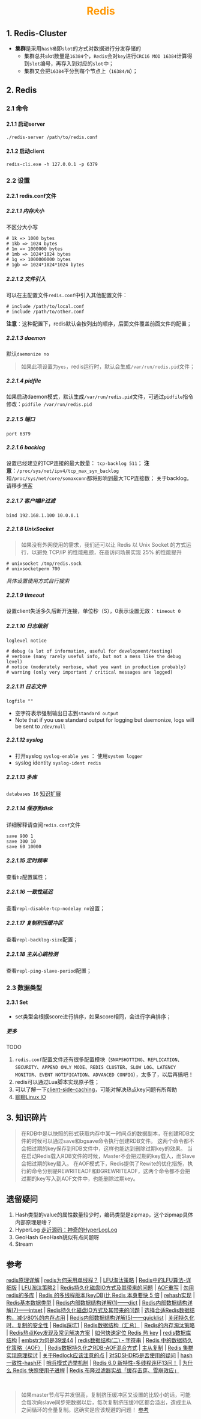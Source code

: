 # <div style="text-align:center;color:#FF9900">Redis</div>
## 1. Redis-Cluster
* **集群**是采用`hash桶`即`slot`的方式对数据进行分发存储的
  * 集群总共slot数量是`16384`个，`Redis`会对`key`进行`CRC16 MOD 16384`计算得到`slot`编号，再存入到对应的`slot`中；
  * 集群又会把`16384`平分到每个节点上（`16384/N`）；

## 2. Redis
### 2.1 命令
#### 2.1.1 启动server
`./redis-server /path/to/redis.conf`
#### 2.1.2 启动client
`redis-cli.exe -h 127.0.0.1 -p 6379`


### 2.2 设置
#### 2.2.1 redis.conf文件
##### 2.2.1.1 内存大小
不区分大小写
```shell
# 1k => 1000 bytes
# 1kb => 1024 bytes
# 1m => 1000000 bytes
# 1mb => 1024*1024 bytes
# 1g => 1000000000 bytes
# 1gb => 1024*1024*1024 bytes
```
##### 2.2.1.2 文件引入
可以在主配置文件`redis.conf`中引入其他配置文件：
```Shell
# include /path/to/local.conf
# include /path/to/other.conf
```
**注意**：这种配置下，redis默认会按列出的顺序，后面文件覆盖前面文件的配置；
##### 2.2.1.3 daemon
默认`daemonize no`
> 如果此项设置为`yes`，redis运行时，默认会生成`/var/run/redis.pid`文件；
##### 2.2.1.4 pidfile
如果启动daemon模式，默认生成`/var/run/redis.pid`文件，可通过`pidfile`指令修改：`pidfile /var/run/redis.pid`
##### 2.2.1.5 端口
`port 6379`
##### 2.2.1.6 backlog
设置已经建立的TCP连接的最大数量： `tcp-backlog 511`；
**注意**：`/proc/sys/net/ipv4/tcp_max_syn_backlog`和`/proc/sys/net/core/somaxconn`都将影响到最大TCP连接数；
关于backlog，请移步[博客][backlog1]
##### 2.2.1.7 客户端IP过滤
`bind 192.168.1.100 10.0.0.1`
##### 2.2.1.8 UnixSocket
> 如果没有外网使用的需求，我们还可以让 Redis 以 Unix Socket 的方式运行，以避免 TCP/IP 的性能瓶颈，在高访问场景实现 25% 的性能提升
```Shell
# unixsocket /tmp/redis.sock
# unixsocketperm 700
```
*具体设置使用方式自行搜索*
##### 2.2.1.9 timeout
设置client失活多久后断开连接，单位秒（S），0表示设置无效：
`timeout 0`

##### 2.2.1.10 日志级别
`loglevel notice`
```Shell
# debug (a lot of information, useful for development/testing)
# verbose (many rarely useful info, but not a mess like the debug level)
# notice (moderately verbose, what you want in production probably)
# warning (only very important / critical messages are logged)
```
##### 2.2.1.11 日志文件
`logfile ""`
* 空字符表示强制输出日志到`standard output`
* Note that if you use standard output for logging but daemonize, logs will be sent to `/dev/null`

##### 2.2.1.12 syslog
* 打开syslog
`syslog-enable yes` ： 使用`system logger`
* syslog identity
`syslog-ident redis`
##### 2.2.1.13 多库
`databases 16`
[知识扩展][databases1]
##### 2.2.1.14 保存到disk
详细解释请查阅`redis.conf`文件
```Shell
save 900 1
save 300 10
save 60 10000
```
##### 2.2.1.15 定时频率
查看`hz`配置属性；
##### 2.2.1.16 一致性延迟
查看`repl-disable-tcp-nodelay no`设置；
##### 2.2.1.17 复制积压缓冲区
查看`repl-backlog-size`配置；
##### 2.2.1.18 主从心跳检测
查看`repl-ping-slave-period`配置；



### 2.3 数据类型
#### 2.3.1 Set
* set类型会根据score进行排序，如果score相同，会进行字典排序；
##### 更多
TODO
1. `redis.conf`配置文件还有很多配置模块（`SNAPSHOTTING`、`REPLICATION`、`SECURITY`、`APPEND ONLY MODE`、`REDIS CLUSTER`、`SLOW LOG`、`LATENCY MONITOR`、`EVENT NOTIFICATION`、`ADVANCED CONFIG`），太多了，以后再搞吧！
2. redis可以通过Lua脚本实现原子性；
3. 可以了解一下[client-side-caching](https://redis.io/topics/client-side-caching)，可能对解决热点key问题有所帮助
4. [聊聊Linux IO]

## 3. 知识碎片
> 在RDB中是以快照的形式获取内存中某一时间点的数据副本，在创建RDB文件的时候可以通过save和bgsave命令执行创建RDB文件。
这两个命令都不会把过期的key保存到RDB文件中，这样也能达到删除过期key的效果。
当在启动Redis载入RDB文件的时候，Master不会把过期的key载入，而Slave会把过期的key载入。
在AOF模式下，Redis提供了Rewite的优化措施，执行的命令分别是REWRITEAOF和BGREWRITEAOF，这两个命令都不会把过期的key写入到AOF文件中，也能删除过期key。



## 遗留疑问
1. Hash类型的value的属性数量较少时，编码类型是zipmap，这个zipmap具体内部原理是啥？
2. HyperLog
[走近源码：神奇的HyperLogLog]
3. GeoHash
GeoHash貌似有点问题呀
4. Stream


## 参考
[redis原理详解](https://blog.51cto.com/gudaoqing/1601114 "文章中的应用场景示例比较不错") |
[redis为何采用单线程？](https://zhuanlan.zhihu.com/p/58038188) |
[LFU淘汰策略](https://zhuanlan.zhihu.com/p/44651811) |
[Redis中的LFU算法-详细版] |
[LFU淘汰策略2](https://yq.aliyun.com/articles/278922 '有介绍衰减算法') |
[Redis持久化磁盘IO方式及其带来的问题](https://blog.51cto.com/gudaoqing/1601114) |
[AOF重写](https://blog.csdn.net/hezhiqiang1314/article/details/69396887) |
[勿用redis的多库](http://blog.kankanan.com/article/52ff7528-redis-7684591a5e93.html) |
[Redis 的多线程版本(keyDB)比 Redis 本身要快 5 倍](https://zhuanlan.zhihu.com/p/85884427) |
[rehash实现](http://redisbook.com/preview/dict/incremental_rehashing.html) |
[Redis基本数据类型] |
[Redis内部数据结构详解(1)——dict] |
[Redis内部数据结构详解(7)——intset] |
[Redis持久化磁盘IO方式及其带来的问题] |
[选择合适Redis数据结构，减少80%的内存占用] |
[Redis内部数据结构详解(5)——quicklist] |
[关闭持久化时，复制的安全性] |
[Redis踩坑1] |
[Redis数据结构（汇总）] |
[Redis的内存淘汰策略] |
[Redis热点Key发现及常见解决方案] |
[如何快速定位 Redis 热 key] |
[redis数据库结构] |
[embstr为何是39或44] |
[redis数据结构(二) - 字符串] |
[Redis 中的数据持久化策略（AOF）] |
[Redis数据持久化之RDB-AOF混合方式] |
[主从复制] |
[Redis 集群实现原理探讨] |
[关于Redlock应该注意的点] |
[对SDSHDR5是否使用的疑问] |
[hash一致性-hash环] |
[哨兵模式选举机制] |
[Redis 6.0 新特性-多线程连环13问！] |
[为什么 Redis 快照使用子进程] |
[Redis 布隆过滤器实战「缓存击穿、雪崩效应」]

<br/>

> 如果master节点写并发很高，复制挤压缓冲区又设置的比较小的话，可能会每次向slave同步完数据以后，每次复制挤压缓冲区都会溢出，造成主从之间循环的全量复制。这确实是应该规避的问题！ [参考][主从复制]







[databases1]:http://blog.kankanan.com/article/52ff7528-redis-7684591a5e93.html
[backlog1]:https://blog.csdn.net/varyall/article/details/79681562
[走近源码：神奇的HyperLogLog]:https://zhuanlan.zhihu.com/p/58519480 "待研究"
[Redis基本数据类型]:https://www.jianshu.com/p/f09480c05e42
[Redis内部数据结构详解(1)——dict]:http://zhangtielei.com/posts/blog-redis-dict.html "这里的dict其他地方也叫ht"
[Redis内部数据结构详解(7)——intset]:http://zhangtielei.com/posts/blog-redis-intset.html
[Redis持久化磁盘IO方式及其带来的问题]:https://www.jianshu.com/p/501c6c8421f4
[选择合适Redis数据结构，减少80%的内存占用]:https://zhuanlan.zhihu.com/p/98033960 "注意最后一个Hash改造案例"
[Redis内部数据结构详解(5)——quicklist]:http://zhangtielei.com/posts/blog-redis-quicklist.html
[关闭持久化时，复制的安全性]:https://juejin.im/post/5d80ac83e51d45620821cf87 "关闭持久化同时又配置了自动重启---非常危险"
[Redis 集群实现原理探讨]:https://juejin.im/entry/593a498aac502e006ccd6656
[Redis踩坑1]:http://www.ltang.me/2019/07/02/redis-cluster-problems/
[Redis数据结构（汇总）]:https://changui.top/2019/02/18/Redis%E6%95%B0%E6%8D%AE%E7%BB%93%E6%9E%84%EF%BC%88%E6%B1%87%E6%80%BB%EF%BC%89/
[Redis的内存淘汰策略]:https://juejin.im/post/5d674ac2e51d4557ca7fdd70
[Redis热点Key发现及常见解决方案]:https://zhuanlan.zhihu.com/p/50668153
[如何快速定位 Redis 热 key]:https://www.infoq.cn/article/3L3zAQ4H8xpNoM2glSyi
[redis数据库结构]:https://www.jianshu.com/p/60e0496c3711
[embstr为何是39或44]:https://www.zhihu.com/question/25624589
[redis数据结构(二) - 字符串]:https://segmentfault.com/a/1190000021486242
[Redis 中的数据持久化策略（AOF）]:https://cloud.tencent.com/developer/article/1585302
[Redis数据持久化之RDB-AOF混合方式]:https://www.codenong.com/js446b12e4740f/
[主从复制]:https://juejin.im/post/6844904098773352455
[Redis中的LFU算法-详细版]:https://www.cnblogs.com/linxiyue/p/10955533.html
[聊聊Linux IO]:https://zhuanlan.zhihu.com/p/71149410 "更像C开发"
[关于Redlock应该注意的点]:https://juejin.im/post/6844903465181773831
[对SDSHDR5是否使用的疑问]:https://segmentfault.com/a/1190000017450295
[hash一致性-hash环]:https://writings.sh/post/consistent-hashing-algorithms-part-2-consistent-hash-ring
[哨兵模式选举机制]:https://clawhub.club/posts/2019/10/16/%E6%B7%B1%E5%85%A5%E4%BA%86%E8%A7%A3Redis/%E6%B7%B1%E5%85%A5%E4%BA%86%E8%A7%A3Redis%E3%80%90%E5%8D%81%E4%BA%94%E3%80%91%E5%93%A8%E5%85%B5%E6%9C%BA%E5%88%B6%E4%B8%8E%E9%80%89%E4%B8%BE%E7%AE%97%E6%B3%95/#哨兵选举机制
[Redis 6.0 新特性-多线程连环13问！]:https://mp.weixin.qq.com/s/FZu3acwK6zrCBZQ_3HoUgw
[为什么 Redis 快照使用子进程]:https://draveness.me/whys-the-design-redis-bgsave-fork/
[Redis 布隆过滤器实战「缓存击穿、雪崩效应」]:https://juejin.im/post/6844903801908887566 '了解“计数过滤器”'

